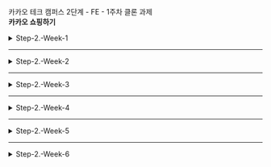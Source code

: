 카카오 테크 캠퍼스 2단계 - FE - 1주차 클론 과제 </br>
**카카오 쇼핑하기**

<details>
<summary>Step-2.-Week-1</summary>
<div>
</br>

## ✅**과제 1.**

페이지별 구성
</br>
</br>
**1. 회원가입**

- **구성**: 이메일(아이디), 이름, 비밀번호, 비밀번호 확인, 회원가입 버튼
- **핵심 기능**: 서비스 이용을 위한 회원 가입
- **기능 상세 설명**: 이메일 아이디, 비밀번호 유효성 검사 후 회가입 진행
- **인터페이스 요구사항**:
  이메일(아이디), 이름, 비밀번호, 비밀번호 확인 입력 후 회원 가입 버튼 클릭
  로그인 페이지 이동

**2. 로그인 페이지**

- **구성**: 이메일(아이디), 비밀번호, 로그인 튼
- **핵심 기능**: 로그인 요청 및 사용자 로그인 정보 저장
- **기능 상세 설명**: 이메일과 비밀번호를 이용해 로그인을 진행하고, 이에 대한 상태 처리
- **인터페이스 요구사항**:
  이메일 또는 비밀번호에 들어온 값이 적합하지 않은 경우 적절한 알림을 보냄
  이메일(아이디), 비밀번호 입력 후 로그인 버튼 클릭
  전체 상품 조회 페이지(메인 페이지) 이동

**3. 메인 페이지**

- **구성**: 상품 리스트 정보 (상품명, 상품 가격, 상품 이미지), 공유하기 버튼(개별 사항)
- **핵심 기능**: 전체 상품 조회 및 화면 출력
- **기능 상세 설명**: 전체 상품 조회를 통해 주문이 가능한 전체 상품 목록을 가져옴
  상품 이미지, 상품명, 가격 정보를 사용자 화면에 출력
- **인터페이스 요구사항**:
  전체 상품 출력
  공유하기 버튼 클릭 시 해당 상품의 조회 페이지 전달

**4. 개별 상품(조회)**

- **구성**: 상품 이미지, 상품명, 상품 가격, 상품 옵션, 배송비, 총 가격, 장바구니 추가 버튼, 구매하기 버튼
- **핵심 기능**:
  1. 특정 상품 선택 시, 해당 상품에 대한 정보 출력
  2. 상품 상세 페이지에서 상품 옵션 선택
  3. 옵션 확인과 주문 수량 결정
  4. 장바구니에 상품 담기
- **기능 상세 설명**:
  1. 전체 상품 목록에서 특정 상품 카드를 클릭하면 상세 상품 조회와 옵션 조회 API를 통해 해당 상품에 대한 상세 정보와 옵션을 가져와 화면에 출력
  2. 상품 옵션 선택
  3. 상품 옵션 선택 후 선택한 옵션 재확인하고 수량을 결정할 수 있음.
     선택한 옵션과 수량에 따라 합계 금액이 출력됨
  4. 옵션 확인 및 수량 결정 후 "장바구니 담기" 버튼 클릭 시 상품들의 배열이 서버로 전달, 장바구니에 저장
- **인터페이스 요구사항**:
  1. 전체 상품 페이지에서 특정 상품 클릭
     상품 정보출력(상품 상세 페이지)
  2. 상품 옵션 리스트에서 상품 클릭
     선택한 옵션 추가 리스트
  3. 선택된 옵션 별 +/- 버튼으로 주문 수량 수정
     +/- 버튼에 따라 각 옵션 수량 변동, 그에 따른 합계 금액 출력
  4. 장바구니에 버튼 클릭
     "장바구니에 상품이 담겼습니다." 팝업 안내

**5. 장바구니**

- **구성**: 담은 상품 정보(상품명, 옵션, 수량, 가격), 삭제 버튼, 수량 수정 버튼, 총 금액(주문 예상 금액), 주문하기 버튼
- **핵심 기능**:
  1. 장바구니에 담긴 상품을 확인
  2. 장바구니에 담긴 상품(옵션)에 대한 주문 수량 변경 가능
- **기능 상세 설명**:
  1. 장바구니에 담긴 상품 데이터(상품명, 옵션, 수량)를 출력
  2. 상품별 구매금액 소계, 전체 주문 합계 금액 등을 화면에 출력
     주문하기 버튼을 통해 주문/결제 화면으로 이동
- **인터페이스 요구사항**:
  1. 장바구니 상품 데이터 출력
  2. 담긴 상품 별 +/- 버튼으로 주문 수량 수정
     +/-버튼에 따라 각 옵션 수량 변동, 그에 따른 합계 금액 표출

**6. 상품 주문 및 결제**

- **구성**: 주문 상품 정보, 총 주문 금액, 구매 조건 확인 및 결제 진행 동의, 개인정보 제3자 제공 동의, 결제하기 버튼
- **핵심 기능**:
  1. 장바구니 상품을 주문하기 버튼 클릭하여 결제 단계로 이동
  2. 실제 결제 절차 없이 상품을 주문한 것으로 처리
- **기능 상세 설명**:
  1. 장바구니에서 "주문하기"버튼 클릭 시 장바구니 상품들의 배열을 서버에 장바구니 수정을 요청
     장바구니에 담긴 상품들의 정보와 수량을 확인
     일반 결제 금액(총 결제 금액)을 출력
     구매 조건 확인 및 결제 진행 동의, 개인정보 제3자 제공 동의를 체크 박스로 입력 받음
  2. "결제하기" 버튼 클릭 시 실제 결제 절차 없이 상품을 주문한 것으로 처리
- **인터페이스 요구사항**:
  1. 주문하기 버튼 클릭
     주문상품 정보 및 결제하기
  2. 결제하기 버튼 클릭
     주문 결과 확인 페이지로 이동

**7. 결제 완료**

- **구성**: 주문 상품 정보(상품명, 수량, 옵션, 주문 번호), 결제 금액, 쇼핑 계속하기 버튼
- **핵심 기능**: 결제 성공 시, 주문 상품에 대한 결과 출력
- **기능 상세 설명**: 주문한 상품(들)에 대한 주문 결과를 출력
- **인터페이스 요구사항**: 주문 상품에 대한 주문 결과 상세 출력

</br>

## ✅**디렉터리 구조**

![image](https://github.com/H-sooyeon/step2-FE-kakao-shop/assets/56586470/d9ea5fb2-d72e-45b8-95ce-b122f2195742)

| 폴더명     | 역할                                                 |
| ---------- | ---------------------------------------------------- |
| public     | 컴파일이 필요 없는 파일                              |
| apis       | api 관련 파일                                        |
| assets     | 프로젝트에서 사용할 이미지, json 파일 등 미디어 파일 |
| components | 공통 컴포넌트 관리                                   |
| context    | context 파일                                         |
| pages      | 페이지 단위 컴포넌트 파일                            |
| styles     | css(scss) 파일                                       |
| utils      | 상수나 공통 함수, 유틸리티                           |

</br>

## **코드리뷰 관련: PR시, 아래 내용을 포함하여 코멘트 남겨주세요.**

**1. PR 제목과 내용을 아래와 같이 작성 해주세요.**

> - PR 제목 : 부산대FE\_라이언\_1주차 과제

</br>

</div>
</details>

---

<details>
<summary>Step-2.-Week-2</summary>
<div>

## 카카오 테크 캠퍼스 2단계 - FE - 2주차 클론 과제

</br>

## **과제명**

```
1. 코드 디자인 패턴과 상태 관리
```

</br>

## **과제 설명**

✅**과제 1. 아토믹 컴포넌트 디자인 패턴 사용**

```
- 회원가입, 로그인 페이지 개발에 필요한 컴포넌트를 아토믹 디자인 패턴을 사용해 작성하세요.
- 작성한 컴포넌트는 사용의 편의성을 위해 Props에 적절한 주석을 달아주세요.
```

</br>

✅**과제 2. 회원 가입, 로그인 페이지 개발**

```
- 백엔드 API 문서를 참고하여 회원가입, 로그인 페이지를 개발하세요.
- 각 페이지에는 적합한 값이 입력되도록 하고, 적절하지 않은 값이 들어온 경우 API 요청을 보내기 전에 프론트에서 에러 캐칭을 해주세요.
- 회원가입, 로그인 후에는 메인 페이지로 리다이렉트하세요.
- API 응답 과정에서 로그인이 실패하는 경우, 회원가입이 실패한 경우에 대해서 에러 캐칭도 적용해야 합니다.
```

</br>

✅**과제 3. 상태관리 모듈 적용**

```
- 로그인 후에 사용자의 정보를 상태관리 모듈을 하나 선정해 저장하고 불러올 수 있도록 코드를 작성하세요.
- 사용자가 로그인 상태일 때는 GNB 영역에 로그인 버튼이 보이면 안됩니다.
- 로그아웃시 상태를 초기화하세요.
- 새로고침 시에도 상태를 잃지 않고 유지해야 합니다.
- 일정한 시간이 지나면 로그인 유지가 끝나도록 설정하세요.(예: 1일)
```

</br>

## **과제 상세 : 수강생들이 과제를 진행할 때, 유념해야할 것**

```
1. 아토믹 컴포넌트를 작성할 때 Atoms, Molecules에 반드시 특정한 컴포넌트가 들어갈 필요는 없습니다. 개발자의 주관이 들어갈 수 있는 부분이니 적절한 뎁스로 나누어보세요.

2. API 요청을 보내고, 응답 받을 때 성공 케이스만 생각해 코드를 작성하는 경우가 많습니다. 숨은 에러 케이스는 없을지 한 번 더 고민해보세요.

3. 상태 관리 모듈은 자신이 써보고 싶은 어떤 모듈이던 상관 없습니다. 모듈을 사용해보면서 모듈에 들어가는 미들웨어나 툴도 사용해보세요.
```

</br>

## **코드리뷰 관련: PR시, 아래 내용을 포함하여 코멘트 남겨주세요.**

**1. PR 제목과 내용을 아래와 같이 작성 해주세요.**

> - PR 제목 : 부산대FE\_라이언\_2주차 과제

</br>

**2. PR 내용 :**

> - 코드 작성하면서 어려웠던 점
> - 코드 리뷰 시, 멘토님이 중점적으로 리뷰해줬으면 하는 부분

</div>
</details>

---

<details>
<summary>Step-2.-Week-3</summary>
<div>

## 카카오 테크 캠퍼스 2단계 - FE - 3주차 클론 과제

</br>

## **과제명**

```
1. 비동기 통신 활용과 레이아웃
```

</br>

## **과제 설명**

✅**과제 1. 상품 목록 페이지 개발**

```
- 백엔드 API 문서를 참고하여 상품 목록 페이지를 개발하세요.
- 페이지네이션을 이용해 페이지 값을 증가시켜가며 조회될 수 있도록 코드를 작성해주세요.
- 데이터 로딩 과정에 로더를 구현하세요.
- 데이터 불러오기를 할 때 react-query를 사용해보세요.
```

</br>

✅**과제 2. 스켈레톤과 로더**

```
- 컴포넌트에 props를 전달해 데이터 로딩 중 스켈레톤 또는 로더가 적용될 수 있도록 코드를 작성해보세요.
- 상품 목록 카드에 스켈레톤을 적용하세요.
- 페이지 전체에 대한 로딩이 진행될 때는 글로벌 로더를 적용해보세요.(적절한 모듈을 찾아 적용해도 좋습니다.)
```

</br>

✅**과제 3. 백엔드 상태 코드 반응**

```
- API 응답에 대해 전처리 하는 코드를 작성해보세요.
- 200, 300, 400, 500번 대의 상태 코드별 에러 캐칭이 필요한 경우라면 해당 함수에서 먼저 실행되도록 코드를 작성합니다.
- react-query에서 전처리하는 방식이 있다면 해당 방식을 적용하거나 또는 별도의 함수나 클래스를 만들어 관리를 시도해보면 됩니다.
```

</br>

## **과제 상세 : 수강생들이 과제를 진행할 때, 유념해야할 것**

```
1. 스켈레톤과 로더를 바텀부터 만들기보단 Codepen 등을 참고해 구현하고, Props를 통한 실제 적용에 집중해주세요.
2. 과제 3번을 해결할 때 Facade pattern을 참고해보세요.
3. 과제 1번을 해결할 때 react-query를 사용해보되 전체 프로젝트에 react-query를 적용할 필요는 없습니다. 하나 이상의 API 요청에 적용해보세요.
```

</br>

## **코드리뷰 관련: PR시, 아래 내용을 포함하여 코멘트 남겨주세요.**

**1. PR 제목과 내용을 아래와 같이 작성 해주세요.**

> - PR 제목 : 부산대FE\_라이언\_3주차 과제

</br>

**2. PR 내용 :**

> - 코드 작성하면서 어려웠던 점
> - 코드 리뷰 시, 멘토님이 중점적으로 리뷰해줬으면 하는 부분

</div>
</details>

---

<details>
<summary>Step-2.-Week-4</summary>
<div>
  
## 카카오 테크 캠퍼스 2단계 - FE - 4주차 클론 과제
</br>

## **과제명**

```
상세 페이지 개발과 라이브러리
```

</br>

## **과제 설명**

✅**과제 1. 상품 상세 페이지 개발**

```
- 백엔드 API 문서를 참고하여 상품 상세 페이지를 개발하세요.
- 한 개의 UI 라이브러리를 선정해 사용해보세요.
- 적절하지 않은 상품 ID 값이 들어오거나 찾을 수 없는 상품일 때 404 페이지 또는 "상품을 찾을 수 없습니다."라는 메시지가 있는 페이지로 이동될 수 있도록 코드를 작성하세요.
- 데이터 로딩이 완료될 때까지 로더를 적용하세요.
- '장바구니 담기' 버튼과 '구매' 버튼을 나누어 배치하세요.
```

</br>

✅**과제 2. 장바구니 페이지 개발**

```
- 백엔드 API 문서를 참고하여 장바구니 페이지를 개발하세요.
- 담아둔 상품에 대해 조회, 수량 변경, 항목 삭제가 구현되어야 합니다.
- '결제하기' 버튼을 만들고, 클릭시 결제 페이지로 이동될 수 있도록 개발하세요.
- 다른 모든 페이지와 마찬가지로 비동기 데이터 요청이 발생하니 로더 또는 스켈레톤을 통해 장바구니 목록을 불러올 때 로딩 상태를 표시하세요.
```

</br>

## **과제 상세 : 수강생들이 과제를 진행할 때, 유념해야할 것**

```
1. UI 라이브러리를 사용할 때 모든 구성요소에 UI 라이브러리의 규칙을 적용할 필요는 없습니다. UI 라이브러리의 사용법을 익히고, 하나 이상의 컴포넌트에 적용해봅니다.
```

</br>

## **코드리뷰 관련: PR시, 아래 내용을 포함하여 코멘트 남겨주세요.**

**1. PR 제목과 내용을 아래와 같이 작성 해주세요.**

> - PR 제목 : 부산대FE\_라이언\_4주차 과제

</br>

**2. PR 내용 :**

> - 코드 작성하면서 어려웠던 점
> - 코드 리뷰 시, 멘토님이 중점적으로 리뷰해줬으면 하는 부분

</div>
</details>

---

<details>
<summary>Step-2.-Week-5</summary>
<div>

## 카카오 테크 캠퍼스 2단계 - FE - 5주차 클론 과제

</br>

## **과제명**

```
주문 결제 개발
```

</br>

## **과제 설명**

✅**과제 1. 주문 결제 페이지 개발**

```
- 백엔드 API 문서를 참고하여 주문 결제 페이지를 개발하세요.
- 결제 페이지에서는 결제 전 결제 상세 정보에 대한 데이터를 조회하고, 결제를 확정하는 기능 2가지에 중점을 둡니다.
```

</br>

✅**과제 2. 테스트 결제**

```
- 한 개의 PG 서비스 또는 PG 서비스를 돕는 서드파티 앱을 사용해 개발합니다.
- 테스트 환경에서 결제를 성공해야 합니다.
- 결제가 실패하는 경우(잔고 부족, 결제 정보 불일치 등)에 대해 에러 캐칭을 적용하세요.
- 다양한 에러 상황에 대해 주석으로 에러 상황과 대응 방식을 설명해주세요.
```

</br>

## **과제 상세 : 수강생들이 과제를 진행할 때, 유념해야할 것**

```
1. 결제를 구현할 때 새로운 모듈을 학습하는데 있어서 생각보다 시간 소요가 클 것입니다. 또한 몇몇의 PG사에서 제공하는 SDK의 경우 리액트와 호환성이 나쁜 경우도 있습니다.
2. 테스트 결제시에 실제 비용이 나가는 것처럼 보이는 경우도 있습니다. PG사마다 정책이 다르지만 대부분 테스트 금액은 1일 이내로 환급받는 구조입니다.
3. 결제시에는 생각보다 많은 데이터를 하나의 페이로드에 담아 전달해야 합니다. 이 과정에서 데이터가 적절하지 않은 값이 들어갈 가능성이 높고, 코드가 복잡해질 수 있습니다. 기능 단위를 나누어 함수형 프로그래밍을 시도해보는게 도움이 될 수 있습니다.
```

</br>

## **코드리뷰 관련: PR시, 아래 내용을 포함하여 코멘트 남겨주세요.**

**1. PR 제목과 내용을 아래와 같이 작성 해주세요.**

> - PR 제목 : 부산대FE\_라이언\_5주차 과제

</br>

**2. PR 내용 :**

> - 코드 작성하면서 어려웠던 점
> - 코드 리뷰 시, 멘토님이 중점적으로 리뷰해줬으면 하는 부분

</div>
</details>

---

<details>
<summary>Step-2.-Week-6</summary>
<div>

## 카카오 테크 캠퍼스 2단계 - FE - 6주차 클론 과제

</br>

## **과제명**

```
프로젝트 마무리
```

</br>

## **과제 설명**

✅**과제 1. 배포**

```
- Netlify를 통해 배포를 진행합니다.
- 계정을 생성하고 자신의 레포지토리를 연결해 배포합니다.
- 배포 레벨에서 사용될 환경 변수는 인스턴스에 적용되도록 직접 설정해줍니다.
- 배포에 사용될 브랜치는 개발 브랜치와 꼭 분리합니다.
```

</br>

✅**과제 2. 프로젝트 마무리**

```
- 모든 핵심 기능이 정상 작동되도록 숨은 버그와 기능을 점검합니다.
- 특정한 파일이 너무 크다면, 코드 내의 함수를 다른 파일로 옮겨 import / export 하는 등 코드 리펙터링을 진행합니다.
- 개발 환경과 배포 환경 모두 버그가 없는지 체크합니다.
```

</br>

✅**과제 3. README.md 정리**

```
- 배포한 환경에 대해 구체적인 설명을 남겨주세요.
- 포함될 내용은 배포 순서, 배포에 영향 받는 브랜치, 배포시 주의 사항, 배포 환경 등 다른 개발자가 해당 프로젝트를 인수인계 받았을 때 문제가 없도록 꼼꼼히 작성합니다.
```

</br>

## **과제 상세 : 수강생들이 과제를 진행할 때, 유념해야할 것**

```
1. 많은 서비스가 개발 레벨에서는 잘 작동하다가도 배포 단계에서 에러를 만나는 경우가 많습니다. 배포 후에 기능을 하나하나 점검해보고, 여러 환경에서 시도해보세요.

2. 배포된 환경을 하나의 브라우저에서만 테스트하지 말고, 최대한 다양한 디바이스와 브라우저에서 테스트해보세요. 삼성 브라우저, 아이폰 사파리, 데스크탑이라면 크롬, 사파리, 파이어폭스 등으로 테스트해보세요.

3. 코드를 시간이 지나서 보면 어떤 목적으로, 왜 만들었는지 알아보기 힘든 경우가 많습니다. 기본적인 내용이라 생각한 부분도 주석을 달아주세요.
```

</br>

## **코드리뷰 관련: PR시, 아래 내용을 포함하여 코멘트 남겨주세요.**

**1. PR 제목과 내용을 아래와 같이 작성 해주세요.**

> - PR 제목 : 부산대FE\_라이언\_6주차 과제

</br>

**2. PR 내용 :**

> - 코드 작성하면서 어려웠던 점
> - 코드 리뷰 시, 멘토님이 중점적으로 리뷰해줬으면 하는 부분

</div>
</details>

